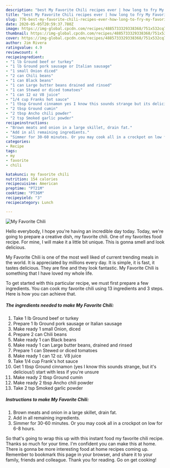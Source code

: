 ```yaml
---
description: "best My Favorite Chili recipes ever | how long to fry My Favorite Chili"
title: "best My Favorite Chili recipes ever | how long to fry My Favorite Chili"
slug: 776-best-my-favorite-chili-recipes-ever-how-long-to-fry-my-favorite-chili
date: 2020-05-05T20:59:37.780Z
image: https://img-global.cpcdn.com/recipes/4885733329338368/751x532cq70/my-favorite-chili-recipe-main-photo.jpg
thumbnail: https://img-global.cpcdn.com/recipes/4885733329338368/751x532cq70/my-favorite-chili-recipe-main-photo.jpg
cover: https://img-global.cpcdn.com/recipes/4885733329338368/751x532cq70/my-favorite-chili-recipe-main-photo.jpg
author: Jim Rivera
ratingvalue: 4.9
reviewcount: 4
recipeingredient:
- "1 lb Ground beef or turkey"
- "1 lb Ground pork sausage or Italian sausage"
- "1 small Onion diced"
- "2 can Chili beans"
- "1 can Black beans"
- "1 can Large butter beans drained and rinsed"
- "1 can Stewed or diced tomatoes"
- "1 can 12 oz V8 juice"
- "1/4 cup Franks hot sauce"
- "1 tbsp Ground cinnamon yes I know this sounds strange but its delicious start with less if youre unsure"
- "2 tbsp Ground cumin"
- "2 tbsp Ancho chili powder"
- "2 tsp Smoked garlic powder"
recipeinstructions:
- "Brown meats and onion in a large skillet, drain fat."
- "Add in all remaining ingredients."
- "Simmer for 30-60 minutes. Or you may cook all in a crockpot on low for 6-8 hours."
categories:
- Recipe
tags:
- my
- favorite
- chili

katakunci: my favorite chili 
nutrition: 154 calories
recipecuisine: American
preptime: "PT21M"
cooktime: "PT36M"
recipeyield: "3"
recipecategory: Lunch

---
```



![My Favorite Chili](https://img-global.cpcdn.com/recipes/4885733329338368/751x532cq70/my-favorite-chili-recipe-main-photo.jpg)

Hello everybody, I hope you're having an incredible day today. Today, we're going to prepare a creative dish, my favorite chili. One of my favorites food recipe. For mine, I will make it a little bit unique. This is gonna smell and look delicious.

My Favorite Chili is one of the most well liked of current trending meals in the world. It is appreciated by millions every day. It is simple, it is fast, it tastes delicious. They are fine and they look fantastic. My Favorite Chili is something that I have loved my whole life.




To get started with this particular recipe, we must first prepare a few ingredients. You can cook my favorite chili using 13 ingredients and 3 steps. Here is how you can achieve that.

<!--inarticleads1-->

##### The ingredients needed to make My Favorite Chili:

1. Take 1 lb Ground beef or turkey
1. Prepare 1 lb Ground pork sausage or Italian sausage
1. Make ready 1 small Onion, diced
1. Prepare 2 can Chili beans
1. Make ready 1 can Black beans
1. Make ready 1 can Large butter beans, drained and rinsed
1. Prepare 1 can Stewed or diced tomatoes
1. Make ready 1 can 12 oz. V8 juice
1. Take 1/4 cup Frank&#39;s hot sauce
1. Get 1 tbsp Ground cinnamon (yes I know this sounds strange, but it&#39;s delicious!) start with less if you&#39;re unsure
1. Make ready 2 tbsp Ground cumin
1. Make ready 2 tbsp Ancho chili powder
1. Take 2 tsp Smoked garlic powder




<!--inarticleads2-->

##### Instructions to make My Favorite Chili:

1. Brown meats and onion in a large skillet, drain fat.
1. Add in all remaining ingredients.
1. Simmer for 30-60 minutes. Or you may cook all in a crockpot on low for 6-8 hours.




So that's going to wrap this up with this instant food my favorite chili recipe. Thanks so much for your time. I'm confident you can make this at home. There is gonna be more interesting food at home recipes coming up. Remember to bookmark this page in your browser, and share it to your family, friends and colleague. Thank you for reading. Go on get cooking!
